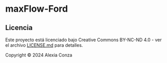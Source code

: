 # maxFlow-Ford
## Licencia
Este proyecto está licenciado bajo Creative Commons BY-NC-ND 4.0 - ver el archivo [LICENSE.md](LICENSE.md) para detalles.


Copyright © 2024 Alexia Conza
